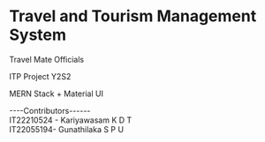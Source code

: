 # Travel and Tourism Management System <br/>

Travel Mate Officials <br/>

ITP Project Y2S2 <br/>

MERN Stack + Material UI <br/>

----Contributors------ <br/>
IT22210524 - Kariyawasam K D T <br/>
IT22055194- Gunathilaka S P U  <br/>

  

